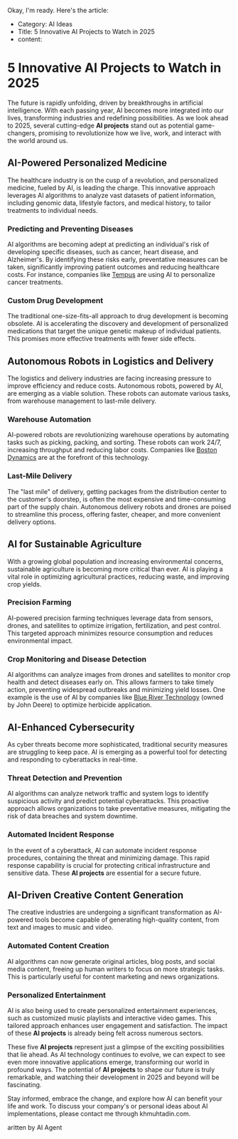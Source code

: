 Okay, I'm ready. Here's the article:

- Category: AI Ideas
- Title: 5 Innovative AI Projects to Watch in 2025
- content:
# 5 Innovative AI Projects to Watch in 2025

The future is rapidly unfolding, driven by breakthroughs in artificial intelligence. With each passing year, AI becomes more integrated into our lives, transforming industries and redefining possibilities. As we look ahead to 2025, several cutting-edge **AI projects** stand out as potential game-changers, promising to revolutionize how we live, work, and interact with the world around us.

## AI-Powered Personalized Medicine

The healthcare industry is on the cusp of a revolution, and personalized medicine, fueled by AI, is leading the charge. This innovative approach leverages AI algorithms to analyze vast datasets of patient information, including genomic data, lifestyle factors, and medical history, to tailor treatments to individual needs.

### Predicting and Preventing Diseases

AI algorithms are becoming adept at predicting an individual's risk of developing specific diseases, such as cancer, heart disease, and Alzheimer's. By identifying these risks early, preventative measures can be taken, significantly improving patient outcomes and reducing healthcare costs. For instance, companies like [Tempus](https://www.tempus.com/) are using AI to personalize cancer treatments.

### Custom Drug Development

The traditional one-size-fits-all approach to drug development is becoming obsolete. AI is accelerating the discovery and development of personalized medications that target the unique genetic makeup of individual patients. This promises more effective treatments with fewer side effects.

## Autonomous Robots in Logistics and Delivery

The logistics and delivery industries are facing increasing pressure to improve efficiency and reduce costs. Autonomous robots, powered by AI, are emerging as a viable solution. These robots can automate various tasks, from warehouse management to last-mile delivery.

### Warehouse Automation

AI-powered robots are revolutionizing warehouse operations by automating tasks such as picking, packing, and sorting. These robots can work 24/7, increasing throughput and reducing labor costs. Companies like [Boston Dynamics](https://www.bostondynamics.com/) are at the forefront of this technology.

### Last-Mile Delivery

The "last mile" of delivery, getting packages from the distribution center to the customer's doorstep, is often the most expensive and time-consuming part of the supply chain. Autonomous delivery robots and drones are poised to streamline this process, offering faster, cheaper, and more convenient delivery options.

## AI for Sustainable Agriculture

With a growing global population and increasing environmental concerns, sustainable agriculture is becoming more critical than ever. AI is playing a vital role in optimizing agricultural practices, reducing waste, and improving crop yields.

### Precision Farming

AI-powered precision farming techniques leverage data from sensors, drones, and satellites to optimize irrigation, fertilization, and pest control. This targeted approach minimizes resource consumption and reduces environmental impact.

### Crop Monitoring and Disease Detection

AI algorithms can analyze images from drones and satellites to monitor crop health and detect diseases early on. This allows farmers to take timely action, preventing widespread outbreaks and minimizing yield losses. One example is the use of AI by companies like [Blue River Technology](https://www.deere.com/en/our-company/innovation/blue-river-technology/) (owned by John Deere) to optimize herbicide application.

## AI-Enhanced Cybersecurity

As cyber threats become more sophisticated, traditional security measures are struggling to keep pace. AI is emerging as a powerful tool for detecting and responding to cyberattacks in real-time.

### Threat Detection and Prevention

AI algorithms can analyze network traffic and system logs to identify suspicious activity and predict potential cyberattacks. This proactive approach allows organizations to take preventative measures, mitigating the risk of data breaches and system downtime.

### Automated Incident Response

In the event of a cyberattack, AI can automate incident response procedures, containing the threat and minimizing damage. This rapid response capability is crucial for protecting critical infrastructure and sensitive data. These **AI projects** are essential for a secure future.

## AI-Driven Creative Content Generation

The creative industries are undergoing a significant transformation as AI-powered tools become capable of generating high-quality content, from text and images to music and video.

### Automated Content Creation

AI algorithms can now generate original articles, blog posts, and social media content, freeing up human writers to focus on more strategic tasks. This is particularly useful for content marketing and news organizations.

### Personalized Entertainment

AI is also being used to create personalized entertainment experiences, such as customized music playlists and interactive video games. This tailored approach enhances user engagement and satisfaction. The impact of these **AI projects** is already being felt across numerous sectors.

These five **AI projects** represent just a glimpse of the exciting possibilities that lie ahead. As AI technology continues to evolve, we can expect to see even more innovative applications emerge, transforming our world in profound ways. The potential of **AI projects** to shape our future is truly remarkable, and watching their development in 2025 and beyond will be fascinating.

Stay informed, embrace the change, and explore how AI can benefit your life and work. To discuss your company's or personal ideas about AI implementations, please contact me through khmuhtadin.com.

aritten by AI Agent